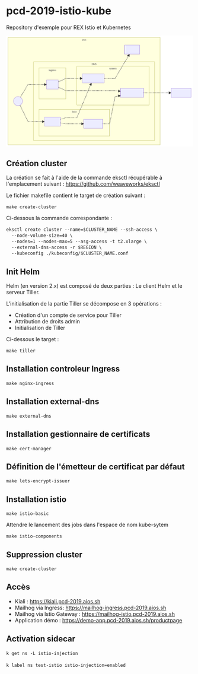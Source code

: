 # pcd-2019-istio-kube

Repository d'exemple pour REX Istio et Kubernetes

![Archi cluster](/architecture.svg)

## Création cluster

La création se fait à l'aide de la commande eksctl récupérable à l'emplacement suivant : https://github.com/weaveworks/eksctl

Le fichier makefile contient le target de création suivant :

    make create-cluster

Ci-dessous la commande correspondante :

    eksctl create cluster --name=$CLUSTER_NAME --ssh-access \
      --node-volume-size=40 \
      --nodes=1 --nodes-max=5 --asg-access -t t2.xlarge \
      --external-dns-access -r $REGION \
      --kubeconfig ./kubeconfig/$CLUSTER_NAME.conf


## Init Helm

Helm (en version 2.x) est composé de deux parties : Le client Helm et le serveur Tiller.

L'initialisation de la partie Tiller se décompose en 3 opérations :
- Création d'un compte de service pour Tiller
- Attribution de droits admin
- Initialisation de Tiller


Ci-dessous le target :

    make tiller

## Installation controleur Ingress

    make nginx-ingress

## Installation external-dns

    make external-dns

## Installation gestionnaire de certificats

    make cert-manager

## Définition de l'émetteur de certificat par défaut

    make lets-encrypt-issuer

## Installation istio

    make istio-basic

Attendre le lancement des jobs dans l'espace de nom kube-sytem

    make istio-components

## Suppression cluster

    make create-cluster

## Accès

- Kiali : https://kiali.pcd-2019.aios.sh
- Mailhog via Ingress: https://mailhog-ingress.pcd-2019.aios.sh
- Mailhog via Istio Gateway : https://mailhog-istio.pcd-2019.aios.sh
- Application démo : https://demo-app.pcd-2019.aios.sh/productpage

## Activation sidecar

    k get ns -L istio-injection

    k label ns test-istio istio-injection=enabled

